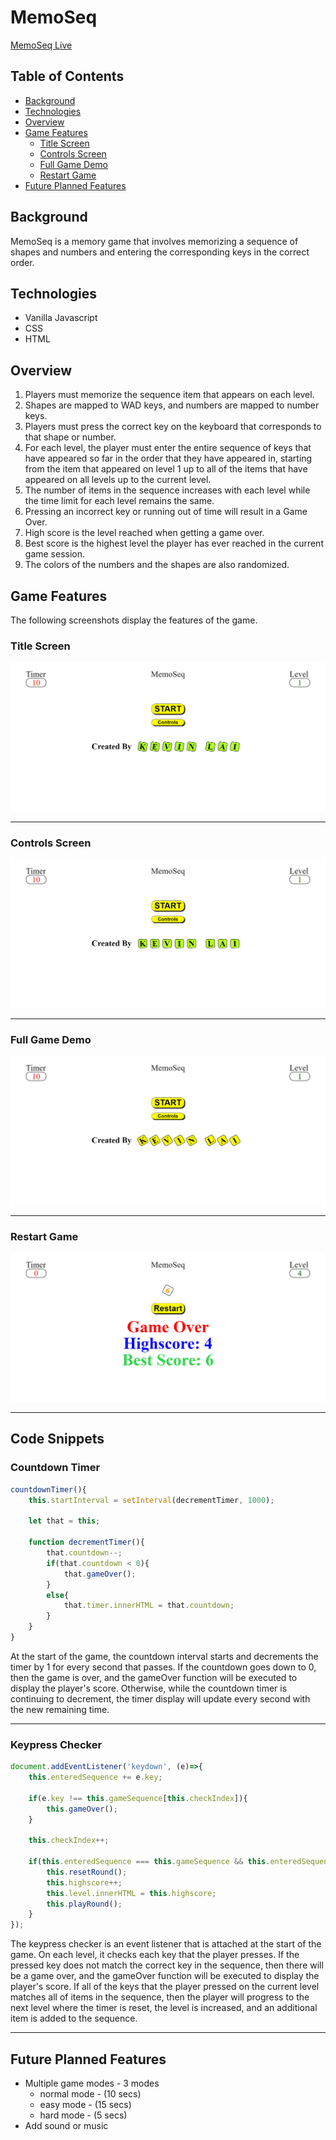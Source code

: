 # MemoSeq

[MemoSeq Live](https://kevin-lai.github.io/memoseq/)

## Table of Contents
* [Background](#background)
* [Technologies](#technologies)
* [Overview](#overview)
* [Game Features](#game-features)
   * [Title Screen](#title-screen)
   * [Controls Screen](#controls-screen)
   * [Full Game Demo](#full-game-demo)
   * [Restart Game](#restart-game)
* [Future Planned Features](#future-planned-features)

## Background

MemoSeq is a memory game that involves memorizing a sequence of shapes and numbers and entering the corresponding keys in the correct order.

## Technologies
* Vanilla Javascript
* CSS
* HTML

## Overview
1) Players must memorize the sequence item that appears on each level.
2) Shapes are mapped to WAD keys, and numbers are mapped to number keys.
3) Players must press the correct key on the keyboard that corresponds to that shape or number.
4) For each level, the player must enter the entire sequence of keys that have appeared so far in the order that they have appeared in, starting from the item that appeared on level 1 up to all of the items that have appeared on all levels up to the current level. 
5) The number of items in the sequence increases with each level while the time limit for each level remains the same.
6) Pressing an incorrect key or running out of time will result in a Game Over.
7) High score is the level reached when getting a game over.
8) Best score is the highest level the player has ever reached in the current game session.
9) The colors of the numbers and the shapes are also randomized.

## Game Features
The following screenshots display the features of the game.

### Title Screen
![Title Screen](https://github.com/Kevin-Lai/memoseq/blob/master/images/title_screen.gif)

---

### Controls Screen
![Controls Screen](https://github.com/Kevin-Lai/memoseq/blob/master/images/controls.gif)

---

### Full Game Demo
![Game Demo](https://github.com/Kevin-Lai/memoseq/blob/master/images/game_demo.gif)

---

### Restart Game
![Restart Game](https://github.com/Kevin-Lai/memoseq/blob/master/images/restart.gif)

---

## Code Snippets

### Countdown Timer
```js
countdownTimer(){
	this.startInterval = setInterval(decrementTimer, 1000);

	let that = this;

	function decrementTimer(){
		that.countdown--;
		if(that.countdown < 0){
			that.gameOver();
		}
		else{
			that.timer.innerHTML = that.countdown;
		}
	}
}
```
At the start of the game, the countdown interval starts and decrements the timer by 1 for every second that passes. If the countdown goes down to 0, then the game is over, and the gameOver function will be executed to display the player's score. Otherwise, while the countdown timer is continuing to decrement, the timer display will update every second with the new remaining time.

---
### Keypress Checker
```js
document.addEventListener('keydown', (e)=>{
	this.enteredSequence += e.key;

	if(e.key !== this.gameSequence[this.checkIndex]){
		this.gameOver();
	}

	this.checkIndex++;

	if(this.enteredSequence === this.gameSequence && this.enteredSequence){
		this.resetRound();
		this.highscore++;
		this.level.innerHTML = this.highscore;
		this.playRound();
	}
});
```
The keypress checker is an event listener that is attached at the start of the game. On each level, it checks each key that the player presses. If the pressed key does not match the correct key in the sequence, then there will be a game over, and the gameOver function will be executed to display the player's score. If all of the keys that the player pressed on the current level matches all of items in the sequence, then the player will progress to the next level where the timer is reset, the level is increased, and an additional item is added to the sequence.

---

## Future Planned Features
* Multiple game modes - 3 modes
  * normal mode - (10 secs)
  * easy mode - (15 secs)
  * hard mode - (5 secs)
* Add sound or music
